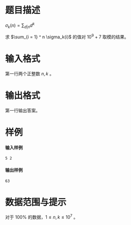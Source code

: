 
# 题目描述

$\sigma_k(n) = \sum_{d | n} d ^ k$

求 $\sum_{i = 1} ^ n \sigma_k(i)$ 的值对 $10^9+7$ 取模的结果。

# 输入格式

第一行两个正整数 $n, k$ 。

# 输出格式

第一行输出答案。

# 样例

#### 输入样例
```plain
5 2
```

#### 输出样例
```plain
63
```

# 数据范围与提示

对于 $100\%$ 的数据，$1 \le n, k \le {10} ^ 7$ 。
			